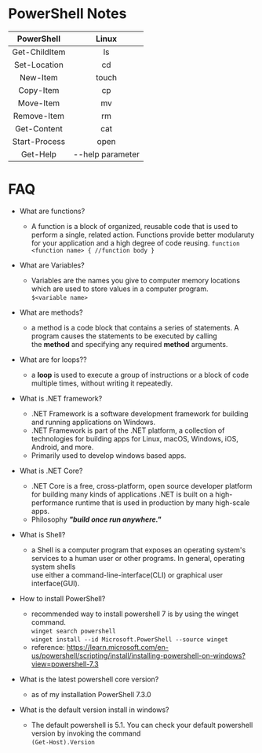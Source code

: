 # PowerShell Notes

|PowerShell|Linux|
|:-:|:-:|
|Get-ChildItem|ls|
|Set-Location|cd|
|New-Item|touch|
|Copy-Item|cp|
|Move-Item|mv|
|Remove-Item|rm|
|Get-Content|cat|
|Start-Process|open|
|Get-Help|--help parameter|

# FAQ
+ What are functions?
    - A function is a block of organized, reusable code that is used to perform a single, related action. Functions provide better modularuty for your application and a high degree of code reusing.
    `function <function name> { //function body }`
+ What are Variables?
    - Variables are the names you give to computer memory locations which are used to store values in a computer program. \
        `$<variable name>`

+ What are methods?
    - a method is a code block that contains a series of statements. A program causes the statements to be executed by calling \
    the **method** and specifying any required **method** arguments.

+ What are for loops??
    - a **loop** is used to execute a group of instructions or a block of code multiple times, without writing it repeatedly.

+ What is .NET framework?
    - .NET Framework is a software development framework for building and running applications on Windows.
    - .NET Framework is part of the .NET platform, a collection of technologies for building apps for Linux, macOS, Windows, iOS, Android, and more.
    - Primarily used to develop windows based apps.

+ What is .NET Core?
    - .NET Core is a free, cross-platform, open source developer platform for building many kinds of applications .NET is built on a high-performance runtime that is used in production by many high-scale apps.
    - Philosophy ***"build once run anywhere."***

+ What is Shell?
    - a Shell is a computer program that exposes an operating system's services to a human user or other programs. In general, operating system shells\
        use either a command-line-interface(CLI) or graphical user interface(GUI).

+ How to install PowerShell?
    - recommended way to install powershell 7 is by using the winget command.\
    `winget search powershell`\
    `winget install --id Microsoft.PowerShell --source winget` 
    - reference: https://learn.microsoft.com/en-us/powershell/scripting/install/installing-powershell-on-windows?view=powershell-7.3

+ What is the latest powershell core version?
    - as of my installation PowerShell 7.3.0

+ What is the default version install in windows?
    - The default powershell is 5.1. You can check your default powershell version by invoking the command\
    `(Get-Host).Version`
